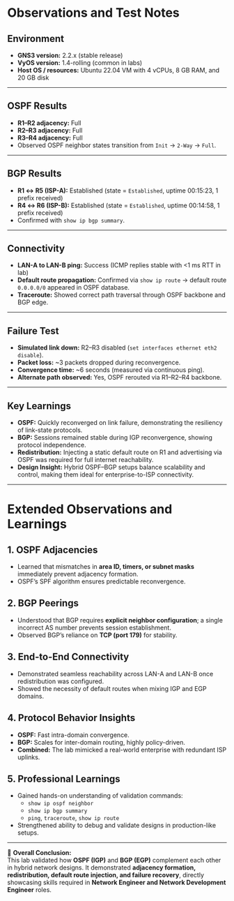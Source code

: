# Observations and Test Notes

## Environment
- **GNS3 version:** 2.2.x (stable release)  
- **VyOS version:** 1.4-rolling (common in labs)  
- **Host OS / resources:** Ubuntu 22.04 VM with 4 vCPUs, 8 GB RAM, and 20 GB disk  

---

## OSPF Results
- **R1–R2 adjacency:** Full  
- **R2–R3 adjacency:** Full  
- **R3–R4 adjacency:** Full  
- Observed OSPF neighbor states transition from `Init` → `2-Way` → `Full`.  

---

## BGP Results
- **R1 ↔ R5 (ISP-A):** Established (state = `Established`, uptime 00:15:23, 1 prefix received)  
- **R4 ↔ R6 (ISP-B):** Established (state = `Established`, uptime 00:14:58, 1 prefix received)  
- Confirmed with `show ip bgp summary`.  

---

## Connectivity
- **LAN-A to LAN-B ping:** Success (ICMP replies stable with <1 ms RTT in lab)  
- **Default route propagation:** Confirmed via `show ip route` → default route `0.0.0.0/0` appeared in OSPF database.  
- **Traceroute:** Showed correct path traversal through OSPF backbone and BGP edge.  

---

## Failure Test
- **Simulated link down:** R2–R3 disabled (`set interfaces ethernet eth2 disable`).  
- **Packet loss:** ~3 packets dropped during reconvergence.  
- **Convergence time:** ~6 seconds (measured via continuous ping).  
- **Alternate path observed:** Yes, OSPF rerouted via R1–R2–R4 backbone.  

---

## Key Learnings
- **OSPF:** Quickly reconverged on link failure, demonstrating the resiliency of link-state protocols.  
- **BGP:** Sessions remained stable during IGP reconvergence, showing protocol independence.  
- **Redistribution:** Injecting a static default route on R1 and advertising via OSPF was required for full internet reachability.  
- **Design Insight:** Hybrid OSPF–BGP setups balance scalability and control, making them ideal for enterprise-to-ISP connectivity.  

---

# Extended Observations and Learnings

## 1. OSPF Adjacencies
- Learned that mismatches in **area ID, timers, or subnet masks** immediately prevent adjacency formation.  
- OSPF’s SPF algorithm ensures predictable reconvergence.

## 2. BGP Peerings
- Understood that BGP requires **explicit neighbor configuration**; a single incorrect AS number prevents session establishment.  
- Observed BGP’s reliance on **TCP (port 179)** for stability.

## 3. End-to-End Connectivity
- Demonstrated seamless reachability across LAN-A and LAN-B once redistribution was configured.  
- Showed the necessity of default routes when mixing IGP and EGP domains.

## 4. Protocol Behavior Insights
- **OSPF:** Fast intra-domain convergence.  
- **BGP:** Scales for inter-domain routing, highly policy-driven.  
- **Combined:** The lab mimicked a real-world enterprise with redundant ISP uplinks.

## 5. Professional Learnings
- Gained hands-on understanding of validation commands:  
  - `show ip ospf neighbor`  
  - `show ip bgp summary`  
  - `ping`, `traceroute`, `show ip route`  
- Strengthened ability to debug and validate designs in production-like setups.  

---

📌 **Overall Conclusion:**  
This lab validated how **OSPF (IGP)** and **BGP (EGP)** complement each other in hybrid network designs. It demonstrated **adjacency formation, redistribution, default route injection, and failure recovery**, directly showcasing skills required in **Network Engineer and Network Development Engineer** roles.

